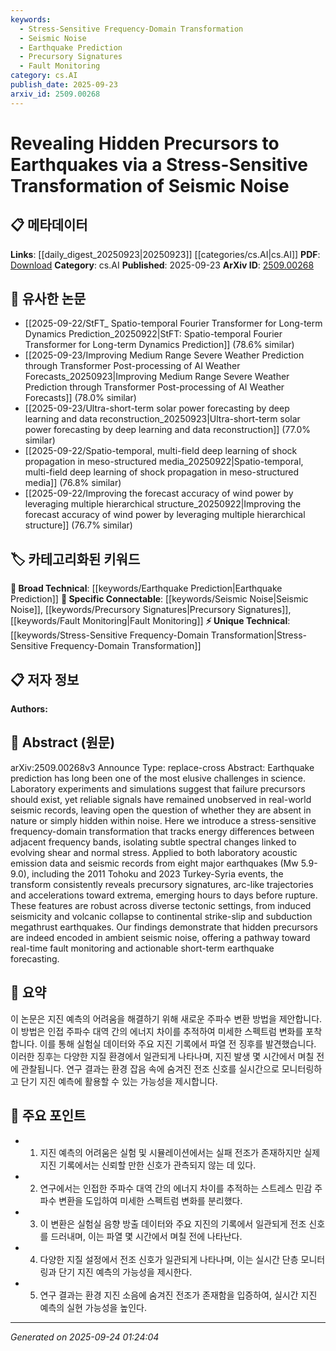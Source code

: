 ```yaml
---
keywords:
  - Stress-Sensitive Frequency-Domain Transformation
  - Seismic Noise
  - Earthquake Prediction
  - Precursory Signatures
  - Fault Monitoring
category: cs.AI
publish_date: 2025-09-23
arxiv_id: 2509.00268
---
```


<!-- KEYWORD_LINKING_METADATA:
{
  "processed_timestamp": "2025-09-24T01:24:04.606539",
  "vocabulary_version": "1.0",
  "selected_keywords": [
    "Stress-Sensitive Frequency-Domain Transformation",
    "Seismic Noise",
    "Earthquake Prediction",
    "Precursory Signatures",
    "Fault Monitoring"
  ],
  "rejected_keywords": [],
  "similarity_scores": {
    "Stress-Sensitive Frequency-Domain Transformation": 0.78,
    "Seismic Noise": 0.82,
    "Earthquake Prediction": 0.79,
    "Precursory Signatures": 0.75,
    "Fault Monitoring": 0.77
  },
  "extraction_method": "AI_prompt_based",
  "budget_applied": true,
  "candidates_json": {
    "candidates": [
      {
        "surface": "stress-sensitive frequency-domain transformation",
        "canonical": "Stress-Sensitive Frequency-Domain Transformation",
        "aliases": [
          "stress-sensitive transformation",
          "frequency-domain transformation"
        ],
        "category": "unique_technical",
        "rationale": "This transformation is a novel method introduced in the paper, crucial for detecting hidden precursors in seismic noise.",
        "novelty_score": 0.85,
        "connectivity_score": 0.65,
        "specificity_score": 0.88,
        "link_intent_score": 0.78
      },
      {
        "surface": "seismic noise",
        "canonical": "Seismic Noise",
        "aliases": [
          "ambient seismic noise"
        ],
        "category": "specific_connectable",
        "rationale": "Seismic noise is a central concept in the study, linking to broader research on earthquake precursors.",
        "novelty_score": 0.45,
        "connectivity_score": 0.89,
        "specificity_score": 0.7,
        "link_intent_score": 0.82
      },
      {
        "surface": "earthquake prediction",
        "canonical": "Earthquake Prediction",
        "aliases": [
          "seismic prediction"
        ],
        "category": "broad_technical",
        "rationale": "Earthquake prediction is a fundamental goal of the research, connecting to various predictive modeling efforts.",
        "novelty_score": 0.4,
        "connectivity_score": 0.85,
        "specificity_score": 0.65,
        "link_intent_score": 0.79
      },
      {
        "surface": "precursory signatures",
        "canonical": "Precursory Signatures",
        "aliases": [
          "failure precursors"
        ],
        "category": "specific_connectable",
        "rationale": "Identifying precursory signatures is key to understanding and predicting seismic events.",
        "novelty_score": 0.55,
        "connectivity_score": 0.78,
        "specificity_score": 0.72,
        "link_intent_score": 0.75
      },
      {
        "surface": "fault monitoring",
        "canonical": "Fault Monitoring",
        "aliases": [
          "real-time fault monitoring"
        ],
        "category": "specific_connectable",
        "rationale": "Fault monitoring is a practical application of the research, linking to real-time seismic analysis.",
        "novelty_score": 0.5,
        "connectivity_score": 0.8,
        "specificity_score": 0.68,
        "link_intent_score": 0.77
      }
    ],
    "ban_list_suggestions": [
      "method",
      "experiment",
      "performance"
    ]
  },
  "decisions": [
    {
      "candidate_surface": "stress-sensitive frequency-domain transformation",
      "resolved_canonical": "Stress-Sensitive Frequency-Domain Transformation",
      "decision": "linked",
      "scores": {
        "novelty": 0.85,
        "connectivity": 0.65,
        "specificity": 0.88,
        "link_intent": 0.78
      }
    },
    {
      "candidate_surface": "seismic noise",
      "resolved_canonical": "Seismic Noise",
      "decision": "linked",
      "scores": {
        "novelty": 0.45,
        "connectivity": 0.89,
        "specificity": 0.7,
        "link_intent": 0.82
      }
    },
    {
      "candidate_surface": "earthquake prediction",
      "resolved_canonical": "Earthquake Prediction",
      "decision": "linked",
      "scores": {
        "novelty": 0.4,
        "connectivity": 0.85,
        "specificity": 0.65,
        "link_intent": 0.79
      }
    },
    {
      "candidate_surface": "precursory signatures",
      "resolved_canonical": "Precursory Signatures",
      "decision": "linked",
      "scores": {
        "novelty": 0.55,
        "connectivity": 0.78,
        "specificity": 0.72,
        "link_intent": 0.75
      }
    },
    {
      "candidate_surface": "fault monitoring",
      "resolved_canonical": "Fault Monitoring",
      "decision": "linked",
      "scores": {
        "novelty": 0.5,
        "connectivity": 0.8,
        "specificity": 0.68,
        "link_intent": 0.77
      }
    }
  ]
}
-->

# Revealing Hidden Precursors to Earthquakes via a Stress-Sensitive Transformation of Seismic Noise

## 📋 메타데이터

**Links**: [[daily_digest_20250923|20250923]] [[categories/cs.AI|cs.AI]]
**PDF**: [Download](https://arxiv.org/pdf/2509.00268.pdf)
**Category**: cs.AI
**Published**: 2025-09-23
**ArXiv ID**: [2509.00268](https://arxiv.org/abs/2509.00268)

## 🔗 유사한 논문
- [[2025-09-22/StFT_ Spatio-temporal Fourier Transformer for Long-term Dynamics Prediction_20250922|StFT: Spatio-temporal Fourier Transformer for Long-term Dynamics Prediction]] (78.6% similar)
- [[2025-09-23/Improving Medium Range Severe Weather Prediction through Transformer Post-processing of AI Weather Forecasts_20250923|Improving Medium Range Severe Weather Prediction through Transformer Post-processing of AI Weather Forecasts]] (78.0% similar)
- [[2025-09-23/Ultra-short-term solar power forecasting by deep learning and data reconstruction_20250923|Ultra-short-term solar power forecasting by deep learning and data reconstruction]] (77.0% similar)
- [[2025-09-22/Spatio-temporal, multi-field deep learning of shock propagation in meso-structured media_20250922|Spatio-temporal, multi-field deep learning of shock propagation in meso-structured media]] (76.8% similar)
- [[2025-09-22/Improving the forecast accuracy of wind power by leveraging multiple hierarchical structure_20250922|Improving the forecast accuracy of wind power by leveraging multiple hierarchical structure]] (76.7% similar)

## 🏷️ 카테고리화된 키워드
**🧠 Broad Technical**: [[keywords/Earthquake Prediction|Earthquake Prediction]]
**🔗 Specific Connectable**: [[keywords/Seismic Noise|Seismic Noise]], [[keywords/Precursory Signatures|Precursory Signatures]], [[keywords/Fault Monitoring|Fault Monitoring]]
**⚡ Unique Technical**: [[keywords/Stress-Sensitive Frequency-Domain Transformation|Stress-Sensitive Frequency-Domain Transformation]]

## 📋 저자 정보

**Authors:** 

## 📄 Abstract (원문)

arXiv:2509.00268v3 Announce Type: replace-cross 
Abstract: Earthquake prediction has long been one of the most elusive challenges in science. Laboratory experiments and simulations suggest that failure precursors should exist, yet reliable signals have remained unobserved in real-world seismic records, leaving open the question of whether they are absent in nature or simply hidden within noise. Here we introduce a stress-sensitive frequency-domain transformation that tracks energy differences between adjacent frequency bands, isolating subtle spectral changes linked to evolving shear and normal stress. Applied to both laboratory acoustic emission data and seismic records from eight major earthquakes (Mw 5.9-9.0), including the 2011 Tohoku and 2023 Turkey-Syria events, the transform consistently reveals precursory signatures, arc-like trajectories and accelerations toward extrema, emerging hours to days before rupture. These features are robust across diverse tectonic settings, from induced seismicity and volcanic collapse to continental strike-slip and subduction megathrust earthquakes. Our findings demonstrate that hidden precursors are indeed encoded in ambient seismic noise, offering a pathway toward real-time fault monitoring and actionable short-term earthquake forecasting.

## 📝 요약

이 논문은 지진 예측의 어려움을 해결하기 위해 새로운 주파수 변환 방법을 제안합니다. 이 방법은 인접 주파수 대역 간의 에너지 차이를 추적하여 미세한 스펙트럼 변화를 포착합니다. 이를 통해 실험실 데이터와 주요 지진 기록에서 파열 전 징후를 발견했습니다. 이러한 징후는 다양한 지질 환경에서 일관되게 나타나며, 지진 발생 몇 시간에서 며칠 전에 관찰됩니다. 연구 결과는 환경 잡음 속에 숨겨진 전조 신호를 실시간으로 모니터링하고 단기 지진 예측에 활용할 수 있는 가능성을 제시합니다.

## 🎯 주요 포인트

- 1. 지진 예측의 어려움은 실험 및 시뮬레이션에서는 실패 전조가 존재하지만 실제 지진 기록에서는 신뢰할 만한 신호가 관측되지 않는 데 있다.
- 2. 연구에서는 인접한 주파수 대역 간의 에너지 차이를 추적하는 스트레스 민감 주파수 변환을 도입하여 미세한 스펙트럼 변화를 분리했다.
- 3. 이 변환은 실험실 음향 방출 데이터와 주요 지진의 기록에서 일관되게 전조 신호를 드러내며, 이는 파열 몇 시간에서 며칠 전에 나타난다.
- 4. 다양한 지질 설정에서 전조 신호가 일관되게 나타나며, 이는 실시간 단층 모니터링과 단기 지진 예측의 가능성을 제시한다.
- 5. 연구 결과는 환경 지진 소음에 숨겨진 전조가 존재함을 입증하여, 실시간 지진 예측의 실현 가능성을 높인다.


---

*Generated on 2025-09-24 01:24:04*